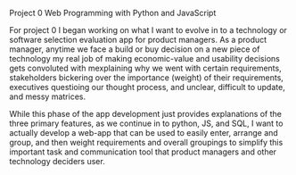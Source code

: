 Project 0
Web Programming with Python and JavaScript

For project 0 I began working on what I want to evolve in to a technology or software selection evaluation app for product managers. As a product manager, anytime we face a build or buy decision on a new piece of technology my real job of making economic-value and usability decisions gets convoluted with mexplaining why we went with certain requirements, stakeholders bickering over the importance (weight) of their requirements, executives questioing our thought process, and unclear, difficult to update, and messy matrices.

While this phase of the app development just provides explanations of the three primary features, as we continue in to python, JS, and SQL, I want to actually develop a web-app that can be used to easily enter, arrange and group, and then weight requirements and overall groupings to simplify this important task and communication tool that product managers and other technology deciders user.

